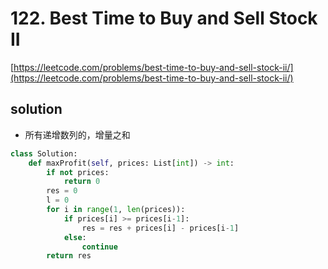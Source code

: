 # 122. Best Time to Buy and Sell Stock II
[https://leetcode.com/problems/best-time-to-buy-and-sell-stock-ii/](https://leetcode.com/problems/best-time-to-buy-and-sell-stock-ii/)

## solution

- 所有递增数列的，增量之和
```python
class Solution:
    def maxProfit(self, prices: List[int]) -> int:
        if not prices:
            return 0
        res = 0
        l = 0
        for i in range(1, len(prices)):
            if prices[i] >= prices[i-1]:
                res = res + prices[i] - prices[i-1]
            else:
                continue
        return res
```
